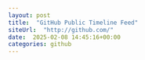```yaml
---
layout: post
title:  "GitHub Public Timeline Feed"
siteUrl:  "http://github.com/"
date:  2025-02-08 14:45:16+00:00
categories: github
---
```

